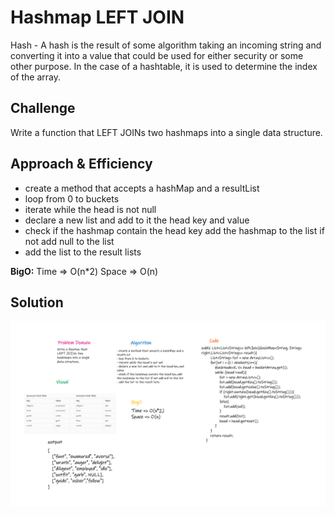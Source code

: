 # Hashmap LEFT JOIN

Hash - A hash is the result of some algorithm taking an incoming string and converting it into a value that could be used for either security or some other purpose. In the case of a hashtable, it is used to determine the index of the array.

## Challenge

Write a function that LEFT JOINs two hashmaps into a single data structure.

## Approach & Efficiency

- create a method that accepts a hashMap and a resultList
- loop from 0 to buckets
- iterate while the head is not null
- declare a new list and add to it the head key and value
- check if the hashmap contain the head key add the hashmap to the list if not add null to the list
- add the list to the result lists

**BigO:**
Time => O(n*2)
Space => O(n)

## Solution

![whiteboard](./img/Whiteboard%20(12).png)
